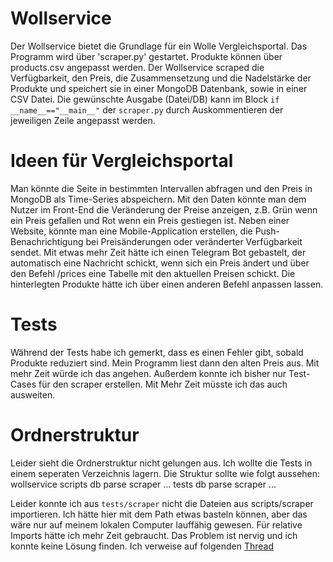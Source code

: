 # Wollservice

Der Wollservice bietet die Grundlage für ein Wolle Vergleichsportal. Das Programm wird über 'scraper.py' gestartet. Produkte können über products.csv angepasst werden. Der Wollservice scraped die Verfügbarkeit, den Preis, die Zusammensetzung und die Nadelstärke der Produkte und speichert sie in einer MongoDB Datenbank, sowie in einer CSV Datei. Die gewünschte Ausgabe (Datei/DB) kann im Block `if __name__=="__main__"` der `scraper.py` durch Auskommentieren der jeweiligen Zeile angepasst werden.

# Ideen für Vergleichsportal 

Man könnte die Seite in bestimmten Intervallen abfragen und den Preis in MongoDB als Time-Series abspeichern. Mit den Daten könnte man dem Nutzer im Front-End die Veränderung der Preise anzeigen, z.B. Grün wenn ein Preis gefallen und Rot wenn ein Preis gestiegen ist. Neben einer Website, könnte man eine Mobile-Application erstellen, die Push-Benachrichtigung bei Preisänderungen oder veränderter Verfügbarkeit sendet. Mit etwas mehr Zeit hätte ich einen Telegram Bot gebastelt, der automatisch eine Nachricht schickt, wenn sich ein Preis ändert und über den Befehl /prices eine Tabelle mit den aktuellen Preisen schickt. Die hinterlegten Produkte hätte ich über einen anderen Befehl anpassen lassen.

# Tests

Während der Tests habe ich gemerkt, dass es einen Fehler gibt, sobald Produkte reduziert sind. Mein Programm liest dann den alten Preis aus. Mit mehr Zeit würde ich das angehen. Außerdem konnte ich bisher nur Test-Cases für den scraper erstellen. Mit Mehr Zeit müsste ich das auch ausweiten.

# Ordnerstruktur

Leider sieht die Ordnerstruktur nicht gelungen aus. Ich wollte die Tests in einem seperaten Verzeichnis lagern. Die Struktur sollte wie folgt aussehen:
wollservice
    scripts
        db
        parse
        scraper
        ...
    tests
        db
        parse
        scraper
        ...

Leider konnte ich aus `tests/scraper` nicht die Dateien aus scripts/scraper importieren. Ich hätte hier mit dem Path etwas basteln können, aber das wäre nur auf meinem lokalen Computer lauffähig gewesen. Für relative Imports hätte ich mehr Zeit gebraucht. Das Problem ist nervig und ich konnte keine Lösung finden. Ich verweise auf folgenden [Thread](https://stackoverflow.com/questions/4383571/importing-files-from-different-folder)
